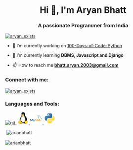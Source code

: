 <h1 align="center">Hi 👋, I'm Aryan Bhatt</h1>
<h3 align="center">A passionate Programmer from India</h3>

<p align="left"> <a href="https://twitter.com/aryan_exists" target="blank"><img src="https://img.shields.io/twitter/follow/aryan_exists?logo=twitter&style=for-the-badge" alt="aryan_exists" /></a> </p>

- 🔭 I’m currently working on [100-Days-of-Code-Python](https://github.com/arianbhatt/100-Days-of-Code-Python)

- 🌱 I’m currently learning **DBMS, Javascript and Django**

- 📫 How to reach me **bhatt.aryan.2003@gmail.com**

<h3 align="left">Connect with me:</h3>
<p align="left">
<a href="https://twitter.com/aryan_exists" target="blank"><img align="center" src="https://raw.githubusercontent.com/rahuldkjain/github-profile-readme-generator/master/src/images/icons/Social/twitter.svg" alt="aryan_exists" height="30" width="40" /></a>
</p>

<h3 align="left">Languages and Tools:</h3>
<p align="left"> <a href="https://git-scm.com/" target="_blank" rel="noreferrer"> <img src="https://www.vectorlogo.zone/logos/git-scm/git-scm-icon.svg" alt="git" width="40" height="40"/> </a> <a href="https://www.linux.org/" target="_blank" rel="noreferrer"> <img src="https://raw.githubusercontent.com/devicons/devicon/master/icons/linux/linux-original.svg" alt="linux" width="40" height="40"/> </a> <a href="https://www.mysql.com/" target="_blank" rel="noreferrer"> <img src="https://raw.githubusercontent.com/devicons/devicon/master/icons/mysql/mysql-original-wordmark.svg" alt="mysql" width="40" height="40"/> </a> <a href="https://www.python.org" target="_blank" rel="noreferrer"> <img src="https://raw.githubusercontent.com/devicons/devicon/master/icons/python/python-original.svg" alt="python" width="40" height="40"/> </a> </p>

<p>&nbsp;<img align="center" src="https://github-readme-stats.vercel.app/api?username=arianbhatt&show_icons=true&locale=en" alt="arianbhatt" /></p>

<p><img align="center" src="https://github-readme-streak-stats.herokuapp.com/?user=arianbhatt&" alt="arianbhatt" /></p>

